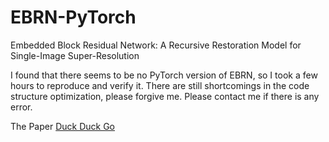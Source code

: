 # EBRN-PyTorch
Embedded Block Residual Network: A Recursive Restoration Model for Single-Image Super-Resolution

I found that there seems to be no PyTorch version of EBRN, so I took a few hours to reproduce and verify it. There are still shortcomings in the code structure optimization, please forgive me. Please contact me if there is any error.

The Paper [Duck Duck Go](https://openaccess.thecvf.com/content_ICCV_2019/papers/Qiu_Embedded_Block_Residual_Network_A_Recursive_Restoration_Model_for_Single-Image_ICCV_2019_paper.pdf)
